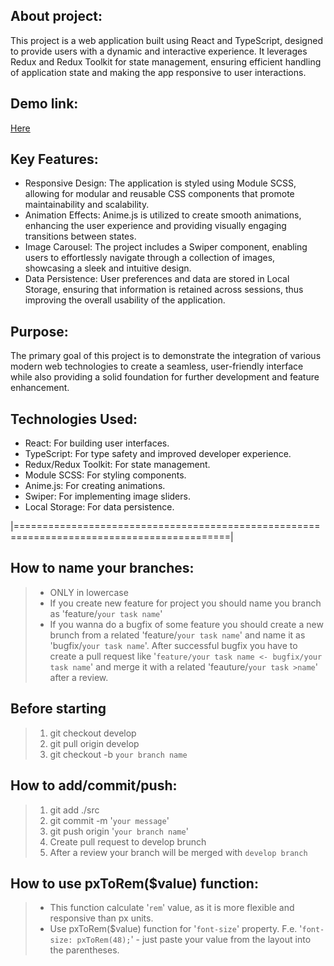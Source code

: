 ## About project:
This project is a web application built using React and TypeScript, designed to provide users with a dynamic and interactive experience. It leverages Redux and Redux Toolkit for state management, ensuring efficient handling of application state and making the app responsive to user interactions.

## Demo link:
[Here](https://fs-jun24-team-3.github.io/React.ts-GroupProject/)

## Key Features:
- Responsive Design: The application is styled using Module SCSS, allowing for modular and reusable CSS components that promote maintainability and scalability.
- Animation Effects: Anime.js is utilized to create smooth animations, enhancing the user experience and providing visually engaging transitions between states.
- Image Carousel: The project includes a Swiper component, enabling users to effortlessly navigate through a collection of images, showcasing a sleek and intuitive design.
- Data Persistence: User preferences and data are stored in Local Storage, ensuring that information is retained across sessions, thus improving the overall usability of the application.

## Purpose:
The primary goal of this project is to demonstrate the integration of various modern web technologies to create a seamless, user-friendly interface while also providing a solid foundation for further development and feature enhancement.

## Technologies Used:
- React: For building user interfaces.
- TypeScript: For type safety and improved developer experience.
- Redux/Redux Toolkit: For state management.
- Module SCSS: For styling components.
- Anime.js: For creating animations.
- Swiper: For implementing image sliders.
- Local Storage: For data persistence.

|===========================================================================================|

## How to name your branches:

> - ONLY in lowercase
> - If you create new feature for project you should name you branch as 'feature/`your task name`'
> - If you wanna do a bugfix of some feature you should create a new brunch from a related 'feature/`your task name`' and name it as 'bugfix/`your task name`'.
>   After successful bugfix you have to create a pull request like '`feature/your task name <- bugfix/your task name`' and merge it with a related 'feauture/`your task >name`' after a review.

## Before starting

> 1.  git checkout develop
> 2.  git pull origin develop
> 3.  git checkout -b `your branch name`

## How to add/commit/push:

> 1.  git add ./src
> 2.  git commit -m '`your message`'
> 3.  git push origin '`your branch name`'
> 4.  Create pull request to develop brunch
> 5.  After a review your branch will be merged with `develop branch`

## How to use pxToRem($value) function:

> - This function calculate '`rem`' value, as it is more flexible and responsive than px units.
> - Use pxToRem($value) function for '`font-size`' property. F.e. '`font-size: pxToRem(48);`' - just paste your value from the layout into the parentheses.
